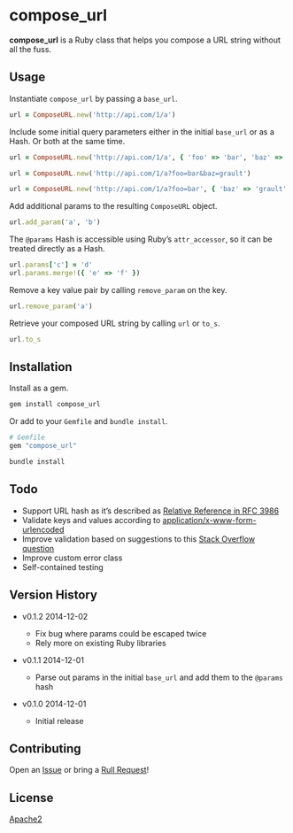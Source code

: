 # compose_url

**compose_url** is a Ruby class that helps you compose a URL string without all the fuss.

## Usage

Instantiate `compose_url` by passing a `base_url`.

```ruby
url = ComposeURL.new('http://api.com/1/a')
```

Include some initial query parameters either in the initial `base_url` or as a Hash. Or both at the same time.

```ruby
url = ComposeURL.new('http://api.com/1/a', { 'foo' => 'bar', 'baz' => 'grault' })
```

```ruby
url = ComposeURL.new('http://api.com/1/a?foo=bar&baz=grault')
```

```ruby
url = ComposeURL.new('http://api.com/1/a?foo=bar', { 'baz' => 'grault' })
```

Add additional params to the resulting `ComposeURL` object.

```ruby
url.add_param('a', 'b')
```

The `@params` Hash is accessible using Ruby’s `attr_accessor`, so it can be treated directly as a Hash.

```ruby
url.params['c'] = 'd'
url.params.merge!({ 'e' => 'f' })
```

Remove a key value pair by calling `remove_param` on the key.

```ruby
url.remove_param('a')
```

Retrieve your composed URL string by calling `url` or `to_s`.

```ruby
url.to_s
```

## Installation

Install as a gem.

```bash
gem install compose_url
```

Or add to your `Gemfile` and `bundle install`.

```ruby
# Gemfile
gem "compose_url"
```

```bash
bundle install
```

## Todo

* Support URL hash as it’s described as [Relative Reference in RFC 3986][2]
* Validate keys and values according to [application/x-www-form-urlencoded][4]
* Improve validation based on suggestions to this [Stack Overflow question][1]
* Improve custom error class
* Self-contained testing

## Version History

* v0.1.2 2014-12-02
  * Fix bug where params could be escaped twice
  * Rely more on existing Ruby libraries

* v0.1.1 2014-12-01
  * Parse out params in the initial `base_url` and add them to the `@params` hash

* v0.1.0 2014-12-01
  * Initial release

## Contributing

Open an [Issue](https://github.com/ryanburnette/compose_url/issues) or bring a [Rull Request](https://github.com/ryanburnette/compose_url/pulls)!

## License

[Apache2](https://github.com/ryanburnette/compose_url/blob/master/LICENSE)

[1]: http://stackoverflow.com/questions/27234822/what-constitutes-a-valid-uri-query-parameter-key
[2]: http://tools.ietf.org/html/rfc3986#section-4.2
[3]: http://tools.ietf.org/html/rfc3986#section-3.4
[4]: http://www.w3.org/TR/html401/interact/forms.html#h-17.13.4.1